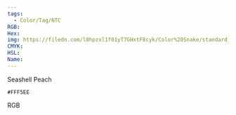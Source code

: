 ```yaml
---
tags:
  - Color/Tag/NTC
RGB:
Hex:
img: https://filedn.com/l0hpzxl1f01yT7GHxtF8cyk/Color%20Snake/standard_csv_to_svg/FFF5EE.svg
CMYK:
HSL:
Name:
---
```

Seashell Peach
```palette
#FFF5EE
```
RGB
